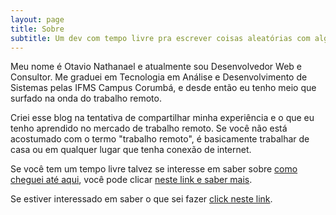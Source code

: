```yaml
---
layout: page
title: Sobre
subtitle: Um dev com tempo livre pra escrever coisas aleatórias com alguma relevância
---
```


Meu nome é Otavio Nathanael e atualmente sou Desenvolvedor Web e Consultor. Me graduei em Tecnologia em Análise e Desenvolvimento de Sistemas pelas IFMS Campus Corumbá, e desde então eu tenho meio que surfado na onda do trabalho remoto.

Criei esse blog na tentativa de compartilhar minha experiência e o que eu tenho aprendido no mercado de trabalho remoto. Se você não está acostumado com o termo "trabalho remoto", é basicamente trabalhar de casa ou em qualquer lugar que tenha conexão de internet.

Se você tem um tempo livre talvez se interesse em saber sobre [como cheguei até aqui](/mystory), você pode clicar [neste link e saber mais](/mystory).

Se estiver interessado em saber o que sei fazer [click neste link](/resume).
